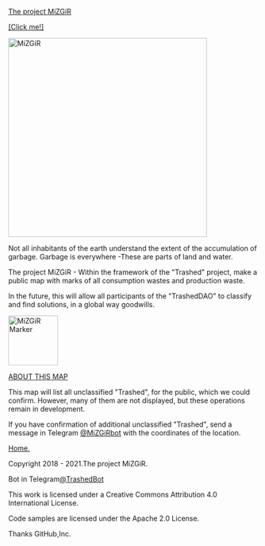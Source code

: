 <html>
 <head>
  <meta charset="utf-8">
   </head>
 <body>
  <p><a href="https://trashedbot.github.io/MiZGiR">The project MiZGiR</a></p>
  <p><a href="http://trashedbot.github.io/MiZGiR/iindex.html">[Click me!]</a></p>
  <p><img src="http://trashedbot.github.io/MiZGiR/Mizgir 21.png" alt="MiZGiR"
          width="400" height="400"></p>
 </body>
</html>

<p>Not all inhabitants of the earth understand the extent of the accumulation of garbage. Garbage is everywhere -These are parts of land and water.</p>
<p>The project MiZGiR - Within the framework of the "Trashed" project, make a public map with marks of all consumption wastes and production waste.</p>
<p>In the future, this will allow all participants of the "TrashedDAO" to classify and find solutions, in a global way goodwills.</p>

<html>
 <head>
  <meta charset="utf-8">
   </head>
 <body>
  <p><img src="http://trashedbot.github.io/MiZGiR/Mizgir 12.png" alt="MiZGiR Marker"
          width="100" height="100"></p>
<p><a href="http://trashedbot.github.io/MiZGiR/iindex.html">ABOUT THIS MAP</a></p>
<p>This map will list all unclassified "Trashed", for the public, which we could confirm. However, many of them are not displayed, but these operations remain in development.</p>
<p>If you have confirmation of additional unclassified "Trashed", send a message in Telegram <a href="https://t.me/MiZGiRbot">@MiZGiRbot</a> with the coordinates of the location.</p>
<p><a href="https://trashedbot.github.io">Home.</a></p>
 </body>
</html>
 <body>
 <p>Copyright 2018 - 2021.The project MiZGiR.</p>
 <p>Bot in Telegram<a href="https://t.me/@TrashedBot">@TrashedBot</a></p>
 <p>This work is licensed under a Creative Commons Attribution 4.0 International License.</p>
 <p>Code samples are licensed under the Apache 2.0 License.</p>
 <p>Thanks GitHub,Inc.</p>
</body>

